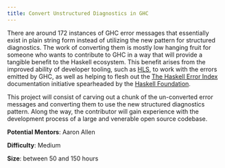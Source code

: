 ```yaml
---
title: Convert Unstructured Diagnostics in GHC
---
```


There are around 172 instances of GHC error messages that essentially exist in
plain string form instead of utilizing the new pattern for structured
diagnostics. The work of converting them is mostly low hanging fruit for
someone who wants to contribute to GHC in a way that will provide a tangible
benefit to the Haskell ecosystem. This benefit arises from the improved ability
of developer tooling, such as
[HLS](https://haskell-language-server.readthedocs.io/en/latest/), to work with
the errors emitted by GHC, as well as helping to flesh out the [The Haskell
Error Index](https://errors.haskell.org/) documentation initiative spearheaded
by the [Haskell Foundation](https://haskell.foundation/).

This project will consist of carving out a chunk of the un-converted error
messages and converting them to use the new structured diagnostics pattern.
Along the way, the contributor will gain experience with the development
process of a large and venerable open source codebase.

**Potential Mentors**: Aaron Allen

**Difficulty**: Medium

**Size**: between 50 and 150 hours
